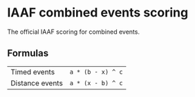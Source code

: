 # IAAF combined events scoring
The official IAAF scoring for combined events.

## Formulas
|||
|--|--|
|Timed events | `a * (b - x) ^ c`|
|Distance events | `a * (x - b) ^ c`|
